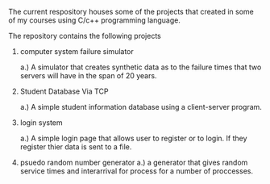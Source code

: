 The current respository houses some of the projects that created in some of my courses using C/c++ programming language.

The repository contains the following projects 

1. computer system failure simulator

    a.)  A simulator that creates synthetic data as to the failure times that two servers will have in the span of 20 years. 
  
2. Student Database Via TCP 

    a.)  A simple student information database using a client-server program.
  
 3. login system 
 
    a.) A simple login page that allows user to register or to  login. If they register thier data is sent to a file. 
    
   
  4. psuedo random number generator 
    a.) a generator that gives random service times and interarrival for process for a number of proccesses.  
